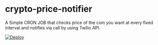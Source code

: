 # crypto-price-notifier

A Simple CRON JOB that checks price of the coin you want at every fixed interval and notifies via call by using Twilio API.

[![Deploy](https://button.deta.dev/1/svg)](https://github.com/dhanushreddy291/crypto-price-notifier)
